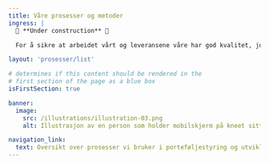 ```yaml
---
title: Våre prosesser og metoder
ingress: |
  🚧 **Under construction** 🚧

  For å sikre at arbeidet vårt og leveransene våre har god kvalitet, jobber teamene etter definerte rammeverk og metodikker.  Teamene jobber systematisk og selvstendig, og leverer med ulik hyppighet. Vi sikrer at vi er forutsigbare og konsekvente ved å ha noen felles rammer for måten vi jobber på. Team metode og kompetanse støtter avdelingen ved å implementere metodikk og bruk av rammeverk.

layout: 'prosesser/list'

# determines if this content should be rendered in the
# first section of the page as a blue box
isFirstSection: true

banner:
  image:
    src: /illustrations/illustration-03.png
    alt: Illustrasjon av en person som holder mobilskjerm på kneet sitt

navigation_link:
  text: Oversikt over prosesser vi bruker i porteføljestyring og utvikling
---
```

